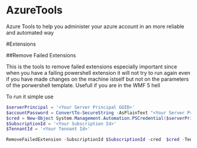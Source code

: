 # AzureTools
Azure Tools to help you administer your azure account in an more reliable and automated way

#Extensions

##Remove Failed Extensions

This is the tools to remove failed extensions especially important since when you have a failing powershell extension it will not try to run again even if you have made changes on the machine istself but not on the parameters of the porwershell template. Usefull if you are in the WMF 5 hell

To run it simple use

```PowerShell
$serverPrincipal = '<Your Server Principal GUID>'
$accountPassword = ConvertTo-SecureString -AsPlainText "<Your Server Principal password>" -Force
$cred = New-Object System.Management.Automation.PSCredential($serverPrincipal,$accountPassword)
$SubscriptionId = '<Your Subscription Id>'
$TennantId = '<Your Tennant Id>'

RemoveFailedExtension -SubscriptionId $SubscriptionId -cred  $cred -TennantId $TennantId
```
